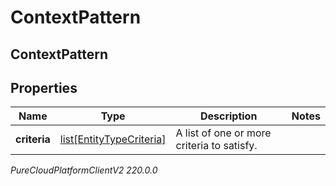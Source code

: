 # ContextPattern

## ContextPattern

## Properties

|Name | Type | Description | Notes|
|------------ | ------------- | ------------- | -------------|
| **criteria** | [list[EntityTypeCriteria]](EntityTypeCriteria) | A list of one or more criteria to satisfy. | |



_PureCloudPlatformClientV2 220.0.0_
